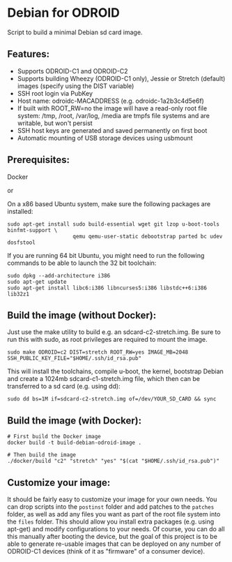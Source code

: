 Debian for ODROID
=================

Script to build a minimal Debian sd card image.

## Features:
* Supports ODROID-C1 and ODROID-C2
* Supports building Wheezy (ODROID-C1 only), Jessie or Stretch (default) images (specify using the DIST variable)
* SSH root login via PubKey
* Host name: odroidc-MACADDRESS (e.g. odroidc-1a2b3c4d5e6f)
* If built with ROOT_RW=no the image will have a read-only root file system: /tmp, /root, /var/log, /media are tmpfs file systems and are writable, but won't persist
* SSH host keys are generated and saved permanently on first boot
* Automatic mounting of USB storage devices using usbmount

## Prerequisites:
Docker

or

On a x86 based Ubuntu system, make sure the following packages are installed:
```
sudo apt-get install sudo build-essential wget git lzop u-boot-tools binfmt-support \
                     qemu qemu-user-static debootstrap parted bc udev dosfstool
```

If you are running 64 bit Ubuntu, you might need to run the following commands to be able to launch the 32 bit toolchain:
```
sudo dpkg --add-architecture i386
sudo apt-get update
sudo apt-get install libc6:i386 libncurses5:i386 libstdc++6:i386 lib32z1
```

## Build the image (without Docker):
Just use the make utility to build e.g. an sdcard-c2-stretch.img.  Be sure to run this with sudo, as root privileges are required to mount the image.
```
sudo make ODROID=c2 DIST=stretch ROOT_RW=yes IMAGE_MB=2048 SSH_PUBLIC_KEY_FILE="$HOME/.ssh/id_rsa.pub"
```

This will install the toolchains, compile u-boot, the kernel, bootstrap Debian and create a 1024mb sdcard-c1-stretch.img file, which then can be transferred to a sd card (e.g. using dd):
```
sudo dd bs=1M if=sdcard-c2-stretch.img of=/dev/YOUR_SD_CARD && sync
```

## Build the image (with Docker):
```
# First build the Docker image
docker build -t build-debian-odroid-image .

# Then build the image
./docker/build "c2" "stretch" "yes" "$(cat "$HOME/.ssh/id_rsa.pub")"
```

## Customize your image:
It should be fairly easy to customize your image for your own needs.  You can drop scripts into the `postinst` folder and add patches to the `patches` folder, as well as add any files you want as part of the root file system into the `files` folder.  This should allow you install extra packages (e.g. using apt-get) and modify configurations to your needs.  Of course, you can do all this manually after booting the device, but the goal of this project is to be able to generate re-usable images that can be deployed on any number of ODROID-C1 devices (think of it as "firmware" of a consumer device).
